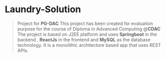 # Laundry-Solution
>Project for **PG-DAC**
>This project has been created for evaluation purpose for the course of Diploma in Advanced Computing @**CDAC**
>The project is based on J2EE platform and uses **Springboot** in the backend , **ReactJs** in the frontend and **MySQL** as the database technology.
> It is a monolithic architecture based app that uses REST APIs.
